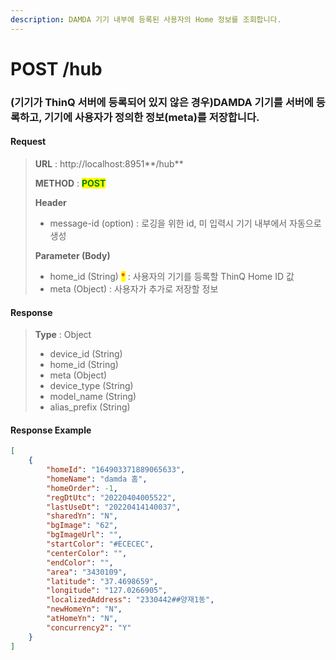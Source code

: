 ```yaml
---
description: DAMDA 기기 내부에 등록된 사용자의 Home 정보를 조회합니다.
---
```


# POST /hub

### (기기가 ThinQ 서버에 등록되어 있지 않은 경우)DAMDA 기기를 서버에 등록하고, 기기에 사용자가 정의한 정보(meta)를 저장합니다.&#x20;

#### Request

> **URL** : http://localhost:8951**/hub**
>
> **METHOD** : <mark style="color:green;">**POST**</mark>
>
> **Header**&#x20;
>
> * message-id (option) : 로깅을 위한 id, 미 입력시 기기 내부에서 자동으로 생성
>
> **Parameter (Body)**
>
> * home\_id (String) <mark style="color:red;">\*</mark> : 사용자의 기기를 등록할 ThinQ Home ID 값
> * meta (Object) : 사용자가 추가로 저장할 정보

#### **Response**

> **Type** : Object
>
> * device\_id (String)
> * home\_id (String)
> * meta (Object)
> * device\_type (String)
> * model\_name (String)
> * alias\_prefix (String)

#### Response Example

```json
[    
    {
        "homeId": "164903371889065633",
        "homeName": "damda 홈",
        "homeOrder": -1,
        "regDtUtc": "20220404005522",
        "lastUseDt": "20220414140037",
        "sharedYn": "N",
        "bgImage": "62",
        "bgImageUrl": "",
        "startColor": "#ECECEC",
        "centerColor": "",
        "endColor": "",
        "area": "3430109",
        "latitude": "37.4698659",
        "longitude": "127.0266905",
        "localizedAddress": "2330442##양재1동",
        "newHomeYn": "N",
        "atHomeYn": "N",
        "concurrency2": "Y"
    }
]
```
